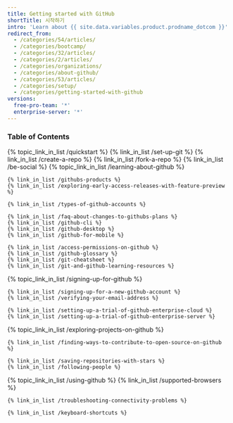 ```yaml
---
title: Getting started with GitHub
shortTitle: 시작하기
intro: 'Learn about {{ site.data.variables.product.prodname_dotcom }}''s products, sign up for an account, and explore the {{ site.data.variables.product.prodname_dotcom }} community.'
redirect_from:
  - /categories/54/articles/
  - /categories/bootcamp/
  - /categories/32/articles/
  - /categories/2/articles/
  - /categories/organizations/
  - /categories/about-github/
  - /categories/53/articles/
  - /categories/setup/
  - /categories/getting-started-with-github
versions:
  free-pro-team: '*'
  enterprise-server: '*'
---
```



### Table of Contents

{% topic_link_in_list /quickstart %}
    {% link_in_list /set-up-git %}
    {% link_in_list /create-a-repo %}
    {% link_in_list /fork-a-repo %}
    {% link_in_list /be-social %}
{% topic_link_in_list /learning-about-github %}
<!-- if currentVersion == "free-pro-team@latest" -->
    {% link_in_list /githubs-products %}
    {% link_in_list /exploring-early-access-releases-with-feature-preview %}
<!-- endif -->
    {% link_in_list /types-of-github-accounts %}
<!-- if currentVersion == "free-pro-team@latest" -->
    {% link_in_list /faq-about-changes-to-githubs-plans %}
    {% link_in_list /github-cli %}
    {% link_in_list /github-desktop %}
    {% link_in_list /github-for-mobile %}
<!-- endif -->
    {% link_in_list /access-permissions-on-github %}
    {% link_in_list /github-glossary %}
    {% link_in_list /git-cheatsheet %}
    {% link_in_list /git-and-github-learning-resources %}
{% topic_link_in_list /signing-up-for-github %}
<!-- if currentVersion == "free-pro-team@latest" -->
    {% link_in_list /signing-up-for-a-new-github-account %}
    {% link_in_list /verifying-your-email-address %}
<!-- endif -->
    {% link_in_list /setting-up-a-trial-of-github-enterprise-cloud %}
    {% link_in_list /setting-up-a-trial-of-github-enterprise-server %}
{% topic_link_in_list /exploring-projects-on-github %}
<!-- if currentVersion == "free-pro-team@latest" -->
    {% link_in_list /finding-ways-to-contribute-to-open-source-on-github %}
<!-- endif -->
    {% link_in_list /saving-repositories-with-stars %}
    {% link_in_list /following-people %}
{% topic_link_in_list /using-github %}
    {% link_in_list /supported-browsers %}
<!-- if currentVersion == "free-pro-team@latest" -->
    {% link_in_list /troubleshooting-connectivity-problems %}
<!-- endif -->
    {% link_in_list /keyboard-shortcuts %}
